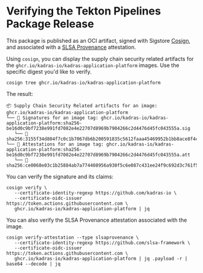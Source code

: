 # Verifying the Tekton Pipelines Package Release

This package is published as an OCI artifact, signed with Sigstore [Cosign](https://docs.sigstore.dev/cosign/overview), and associated with a [SLSA Provenance](https://slsa.dev/provenance) attestation.

Using `cosign`, you can display the supply chain security related artifacts for the `ghcr.io/kadras-io/kadras-application-platform` images. Use the specific digest you'd like to verify.

```shell
cosign tree ghcr.io/kadras-io/kadras-application-platform
```

The result:

```shell
📦 Supply Chain Security Related artifacts for an image: ghcr.io/kadras-io/kadras-application-platform
└── 🔐 Signatures for an image tag: ghcr.io/kadras-io/kadras-application-platform:sha256-be16d0c9bf7238e991fd7082e4e22707d8969b7904266c2d4476d45fc043555a.sig
   └── 🍒 sha256:3155f34d804f7c0c1b7067db6b200591835c5612faaa45469952b1bb8ace8f4c
└── 💾 Attestations for an image tag: ghcr.io/kadras-io/kadras-application-platform:sha256-be16d0c9bf7238e991fd7082e4e22707d8969b7904266c2d4476d45fc043555a.att
   └── 🍒 sha256:ce0068e03c1b25884ab7a774408956a930f5c6e087c431ee24f9c692d3c761f5
```

You can verify the signature and its claims:

```shell
cosign verify \
   --certificate-identity-regexp https://github.com/kadras-io \
   --certificate-oidc-issuer https://token.actions.githubusercontent.com \
   ghcr.io/kadras-io/kadras-application-platform | jq
```

You can also verify the SLSA Provenance attestation associated with the image.

```shell
cosign verify-attestation --type slsaprovenance \
   --certificate-identity-regexp https://github.com/slsa-framework \
   --certificate-oidc-issuer https://token.actions.githubusercontent.com \
   ghcr.io/kadras-io/kadras-application-platform | jq .payload -r | base64 --decode | jq
```
